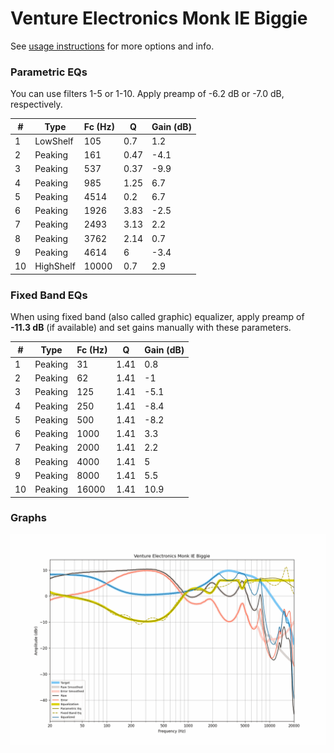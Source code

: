 # Venture Electronics Monk IE Biggie
See [usage instructions](https://github.com/jaakkopasanen/AutoEq#usage) for more options and info.

### Parametric EQs
You can use filters 1-5 or 1-10. Apply preamp of -6.2 dB or -7.0 dB, respectively.

|   # | Type      |   Fc (Hz) |    Q |   Gain (dB) |
|-----|-----------|-----------|------|-------------|
|   1 | LowShelf  |       105 | 0.7  |         1.2 |
|   2 | Peaking   |       161 | 0.47 |        -4.1 |
|   3 | Peaking   |       537 | 0.37 |        -9.9 |
|   4 | Peaking   |       985 | 1.25 |         6.7 |
|   5 | Peaking   |      4514 | 0.2  |         6.7 |
|   6 | Peaking   |      1926 | 3.83 |        -2.5 |
|   7 | Peaking   |      2493 | 3.13 |         2.2 |
|   8 | Peaking   |      3762 | 2.14 |         0.7 |
|   9 | Peaking   |      4614 | 6    |        -3.4 |
|  10 | HighShelf |     10000 | 0.7  |         2.9 |

### Fixed Band EQs
When using fixed band (also called graphic) equalizer, apply preamp of **-11.3 dB** (if available) and set gains manually with these parameters.

|   # | Type    |   Fc (Hz) |    Q |   Gain (dB) |
|-----|---------|-----------|------|-------------|
|   1 | Peaking |        31 | 1.41 |         0.8 |
|   2 | Peaking |        62 | 1.41 |        -1   |
|   3 | Peaking |       125 | 1.41 |        -5.1 |
|   4 | Peaking |       250 | 1.41 |        -8.4 |
|   5 | Peaking |       500 | 1.41 |        -8.2 |
|   6 | Peaking |      1000 | 1.41 |         3.3 |
|   7 | Peaking |      2000 | 1.41 |         2.2 |
|   8 | Peaking |      4000 | 1.41 |         5   |
|   9 | Peaking |      8000 | 1.41 |         5.5 |
|  10 | Peaking |     16000 | 1.41 |        10.9 |

### Graphs
![](./Venture%20Electronics%20Monk%20IE%20Biggie.png)
